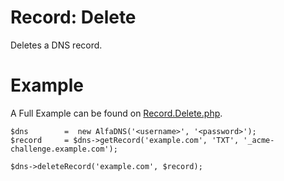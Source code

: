 # Record: Delete
Deletes a DNS record.

# Example
A Full Example can be found on [Record.Delete.php](Record.Delete.php).

```!php
$dns		=  new AlfaDNS('<username>', '<password>');
$record		= $dns->getRecord('example.com', 'TXT', '_acme-challenge.example.com');

$dns->deleteRecord('example.com', $record);
```